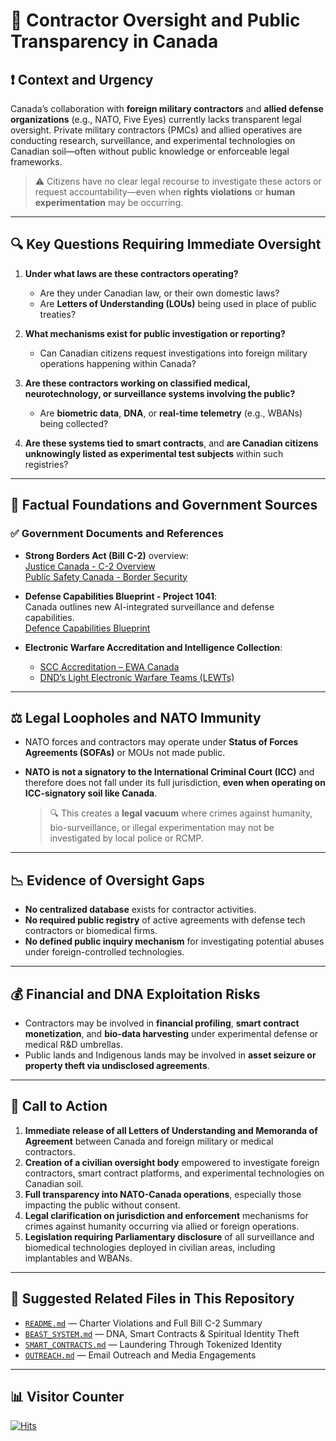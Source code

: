 # 🚨 Contractor Oversight and Public Transparency in Canada

## ❗ Context and Urgency

Canada’s collaboration with **foreign military contractors** and **allied defense organizations** (e.g., NATO, Five Eyes) currently lacks transparent legal oversight. Private military contractors (PMCs) and allied operatives are conducting research, surveillance, and experimental technologies on Canadian soil—often without public knowledge or enforceable legal frameworks. 

> ⚠️ Citizens have no clear legal recourse to investigate these actors or request accountability—even when **rights violations** or **human experimentation** may be occurring.

---

## 🔍 Key Questions Requiring Immediate Oversight

1. **Under what laws are these contractors operating?**
   - Are they under Canadian law, or their own domestic laws?
   - Are **Letters of Understanding (LOUs)** being used in place of public treaties?

2. **What mechanisms exist for public investigation or reporting?**
   - Can Canadian citizens request investigations into foreign military operations happening within Canada?

3. **Are these contractors working on classified medical, neurotechnology, or surveillance systems involving the public?**
   - Are **biometric data**, **DNA**, or **real-time telemetry** (e.g., WBANs) being collected?

4. **Are these systems tied to smart contracts**, and **are Canadian citizens unknowingly listed as experimental test subjects** within such registries?

---

## 🧾 Factual Foundations and Government Sources

### ✅ Government Documents and References

- **Strong Borders Act (Bill C-2)** overview:  
  [Justice Canada - C-2 Overview](https://www.justice.gc.ca/eng/csj-sjc/pl/charter-charte/c2_2.html)  
  [Public Safety Canada - Border Security](https://www.canada.ca/en/public-safety-canada/news/2025/06/the-strong-borders-act---government-of-canada-strengthens-border-security.html)

- **Defense Capabilities Blueprint - Project 1041**:  
  Canada outlines new AI-integrated surveillance and defense capabilities.  
  [Defence Capabilities Blueprint](https://apps.forces.gc.ca/en/defence-capabilities-blueprint/project-details.asp?id=1041)

- **Electronic Warfare Accreditation and Intelligence Collection**:  
  - [SCC Accreditation – EWA Canada](https://scc-ccn.ca/accreditation/laboratories/electronic-warfare-associates-canada-ltd-ewa-canada)  
  - [DND’s Light Electronic Warfare Teams (LEWTs)](https://www.canada.ca/en/department-national-defence/maple-leaf/defence/2022/03/light-electronic-warefare-teams.html)

---

## ⚖️ Legal Loopholes and NATO Immunity

- NATO forces and contractors may operate under **Status of Forces Agreements (SOFAs)** or MOUs not made public.
- **NATO is not a signatory to the International Criminal Court (ICC)** and therefore does not fall under its full jurisdiction, **even when operating on ICC-signatory soil like Canada**.

  > 🔍 This creates a **legal vacuum** where crimes against humanity, bio-surveillance, or illegal experimentation may not be investigated by local police or RCMP.

---

## 📉 Evidence of Oversight Gaps

- **No centralized database** exists for contractor activities.
- **No required public registry** of active agreements with defense tech contractors or biomedical firms.
- **No defined public inquiry mechanism** for investigating potential abuses under foreign-controlled technologies.

---

## 💰 Financial and DNA Exploitation Risks

- Contractors may be involved in **financial profiling**, **smart contract monetization**, and **bio-data harvesting** under experimental defense or medical R&D umbrellas.
- Public lands and Indigenous lands may be involved in **asset seizure or property theft via undisclosed agreements**.

---

## 📢 Call to Action

1. **Immediate release of all Letters of Understanding and Memoranda of Agreement** between Canada and foreign military or medical contractors.
2. **Creation of a civilian oversight body** empowered to investigate foreign contractors, smart contract platforms, and experimental technologies on Canadian soil.
3. **Full transparency into NATO-Canada operations**, especially those impacting the public without consent.
4. **Legal clarification on jurisdiction and enforcement** mechanisms for crimes against humanity occurring via allied or foreign operations.
5. **Legislation requiring Parliamentary disclosure** of all surveillance and biomedical technologies deployed in civilian areas, including implantables and WBANs.

---

## 🔗 Suggested Related Files in This Repository

- [`README.md`](./README.md) — Charter Violations and Full Bill C-2 Summary  
- [`BEAST_SYSTEM.md`](./BEAST_SYSTEM.md) — DNA, Smart Contracts & Spiritual Identity Theft  
- [`SMART_CONTRACTS.md`](./SMART_CONTRACTS.md) — Laundering Through Tokenized Identity  
- [`OUTREACH.md`](./OUTREACH.md) — Email Outreach and Media Engagements

---

## 📊 Visitor Counter

[![Hits](https://hitcounter.pythonanywhere.com/count/tag.svg?url=https://github.com/Valcrywings/charter-challenge-bill-c2-/blob/main/CONTRACTOR_OVERSIGHT.md)](https://github.com/Valcrywings/charter-challenge-bill-c2-)

